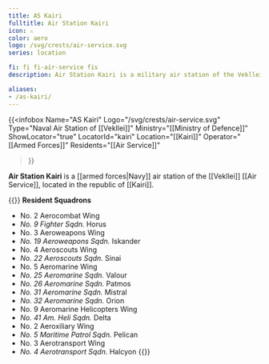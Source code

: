 ```yaml
---
title: AS Kairi
fulltitle: Air Station Kairi
icon: ⚔️
color: aero
logo: /svg/crests/air-service.svg
series: location

fi: fi fi-air-service fis
description: Air Station Kairi is a military air station of the Vekllei Air Service, located in the republic of Kairi.

aliases:
- /as-kairi/
---
```

{{<infobox
	 Name="AS Kairi"
	 Logo="/svg/crests/air-service.svg"
	 Type="Naval Air Station of [[Vekllei]]"
	 Ministry="[[Ministry of Defence]]"
	 ShowLocator="true"
	 LocatorId="kairi"
	 Location="[[Kairi]]"
     Operator="[[Armed Forces]]"
     Residents="[[Air Service]]"
 >}}

**Air Station Kairi** is a [[armed forces|Navy]] air station of the [[Vekllei]] [[Air Service]], located in the republic of [[Kairi]].

{{<note table>}}
**Resident Squadrons**

* No. 2 Aerocombat Wing
* *No. 9 Fighter Sqdn.* Horus
* No. 3 Aeroweapons Wing
* *No. 19 Aeroweapons Sqdn.* Iskander
* No. 4 Aeroscouts Wing
* *No. 22 Aeroscouts Sqdn.* Sinai
* No. 5 Aeromarine Wing
* *No. 25 Aeromarine Sqdn.* Valour
* *No. 26 Aeromarine Sqdn.* Patmos
* *No. 31 Aeromarine Sqdn.* Mistral
* *No. 32 Aeromarine Sqdn.* Orion
* No. 9 Aeromarine Helicopters Wing
* *No. 41 Am. Heli Sqdn.* Delta
* No. 2 Aeroxiliary Wing
* *No. 5 Maritime Patrol Sqdn.* Pelican
* No. 3 Aerotransport Wing
* *No. 4 Aerotransport Sqdn.* Halcyon
{{</note>}}

